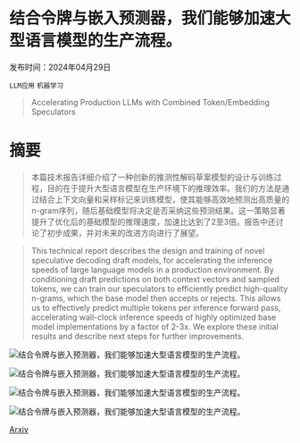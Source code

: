 # 结合令牌与嵌入预测器，我们能够加速大型语言模型的生产流程。

发布时间：2024年04月29日

`LLM应用` `机器学习`

> Accelerating Production LLMs with Combined Token/Embedding Speculators

# 摘要

> 本篇技术报告详细介绍了一种创新的推测性解码草案模型的设计与训练过程，目的在于提升大型语言模型在生产环境下的推理效率。我们的方法是通过结合上下文向量和采样标记来训练模型，使其能够高效地预测出高质量的n-gram序列，随后基础模型将决定是否采纳这些预测结果。这一策略显著提升了优化后的基础模型的推理速度，加速比达到了2至3倍。报告中还讨论了初步成果，并对未来的改进方向进行了展望。

> This technical report describes the design and training of novel speculative decoding draft models, for accelerating the inference speeds of large language models in a production environment. By conditioning draft predictions on both context vectors and sampled tokens, we can train our speculators to efficiently predict high-quality n-grams, which the base model then accepts or rejects. This allows us to effectively predict multiple tokens per inference forward pass, accelerating wall-clock inference speeds of highly optimized base model implementations by a factor of 2-3x. We explore these initial results and describe next steps for further improvements.

![结合令牌与嵌入预测器，我们能够加速大型语言模型的生产流程。](../../..//opt/data/Projects/HuggingArxiv/paper_images/2404.19124/specu_arch.png)

![结合令牌与嵌入预测器，我们能够加速大型语言模型的生产流程。](../../..//opt/data/Projects/HuggingArxiv/paper_images/2404.19124/specu_losses.png)

![结合令牌与嵌入预测器，我们能够加速大型语言模型的生产流程。](../../..//opt/data/Projects/HuggingArxiv/paper_images/2404.19124/tgis_graphs.png)

![结合令牌与嵌入预测器，我们能够加速大型语言模型的生产流程。](../../..//opt/data/Projects/HuggingArxiv/paper_images/2404.19124/granite_graphs.png)

[Arxiv](https://arxiv.org/abs/2404.19124)